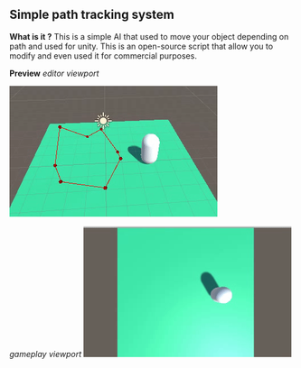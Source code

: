 ## Simple path tracking system

**What is it ?**
This is a simple AI that used to move your object depending on path and used for unity. This is an open-source script that allow you to modify and even used it for commercial purposes. 

**Preview**
*editor viewport*

![editor view](https://github.com/maldinipunisher/simple-path-tracing/blob/master/viewport.gif)

*gameplay viewport*
![game view](https://github.com/maldinipunisher/simple-path-tracing/blob/master/gameview.gif)

